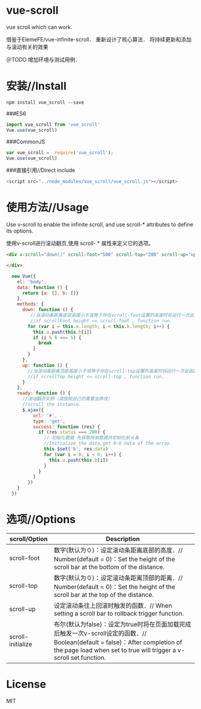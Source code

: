 # vue-scroll
vue scroll which can work.


借鉴于ElemeFE/vue-infinite-scroll．
重新设计了核心算法．
将持续更新和添加与滚动有关的效果


＠TODO 增加环境与测试用例．

# 安装//Install

```npm
npm install vue_scroll --save
```

###ES6

```JavaScript
import vue_scroll from 'vue_scroll'
Vue.use(vue_scroll)
```

###CommonJS

```JavaScript
var vue_scroll =  require('vue_scroll');
Vue.use(vue_scroll)
```

###直接引用//Direct include

```JavaScript
<script src="../node_modules/vue_scroll/vue_scroll.js"></script>
```

# 使用方法//Usage

Use v-scroll to enable the infinite scroll, and use scroll-* attributes to define its options.

使用v-scroll进行滚动翻页,使用 scroll- * 属性来定义它的选项。

```HTML
<div v-scroll="down()" scroll-foot="500" scroll-top="200" scroll-up="up()">

</div>
```

```JavaScript
  new Vue({
    el: 'body',
    data: function () {
      return {a: [], b: []}
    },
    methods: {
      down: function () {
         //当滚动条距离底部高度小于或等于你在scroll-foot设置的高度时将运行一次此函数
         //if scrollFoot height <= scroll-foot , function run.
        for (var i = this.a.length; i < this.b.length; i++) {
          this.a.push(this.b[i])
          if (i % 6 === 5) {
            break
          }
        }
      },
      up: function () {
        //当滚动条距离顶部高度小于或等于你在scroll-top设置的高度时将运行一次此函数
        //if scrollTop height <= scroll-top , function run.
      }
    },
    ready: function () {
      //滚动翻页实例（请按照自己的需要去修改）
      //scroll the instance.
      $.ajax({
          url: '#',
          type: 'get',
          success: function (res) {
            if (res.status === 200) {
              // 初始化数据 先获取所有数据并初始化前６条
              //Initialize the data,get 0-6 data of the array.
              this.$set('b', res.data)
              for (var i = 0; i < 6; i++) {
                this.a.push(this.b[i])
              }
            }
          }
        })
    }
  })
```

# 选项//Options

| scroll/Option | Description |
| ----- | ----- |
| scroll-foot | 数字(默认为０)：设定滚动条距离底部的高度．// Number(default = 0)：Set the height of the scroll bar at the bottom of the distance. |
| scroll-top | 数字(默认为０)：设定滚动条距离顶部的距离．// Number(default = 0)：Set the height of the scroll bar at the top of the distance. |
| scroll-up | 设定滚动条往上回滚时触发的函数．// When setting a scroll bar to rollback trigger function. |
| scroll-initialize | 布尔(默认为false)：设定为true时将在页面加载完成后触发一次v-scroll设定的函数．// Boolean(default = false)：After completion of the page load when set to true will trigger a v-scroll set function. |

# License

MIT